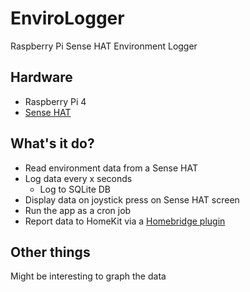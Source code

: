 # EnviroLogger

Raspberry Pi Sense HAT Environment Logger

## Hardware

- Raspberry Pi 4
- [Sense HAT](https://www.raspberrypi.com/products/sense-hat/)

## What's it do?

- Read environment data from a Sense HAT
- Log data every x seconds
    - Log to SQLite DB
- Display data on joystick press on Sense HAT screen
- Run the app as a cron job
- Report data to HomeKit via a [Homebridge plugin](https://github.com/cliener/EnviroBridge)

## Other things

Might be interesting to graph the data
